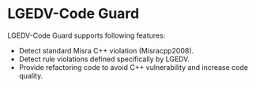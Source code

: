 # LGEDV-Code Guard
LGEDV-Code Guard supports following features:
- Detect standard Misra C++ violation (Misracpp2008).
- Detect rule violations defined specifically by LGEDV.
- Provide refactoring code to avoid C++ vulnerability and increase code quality.
